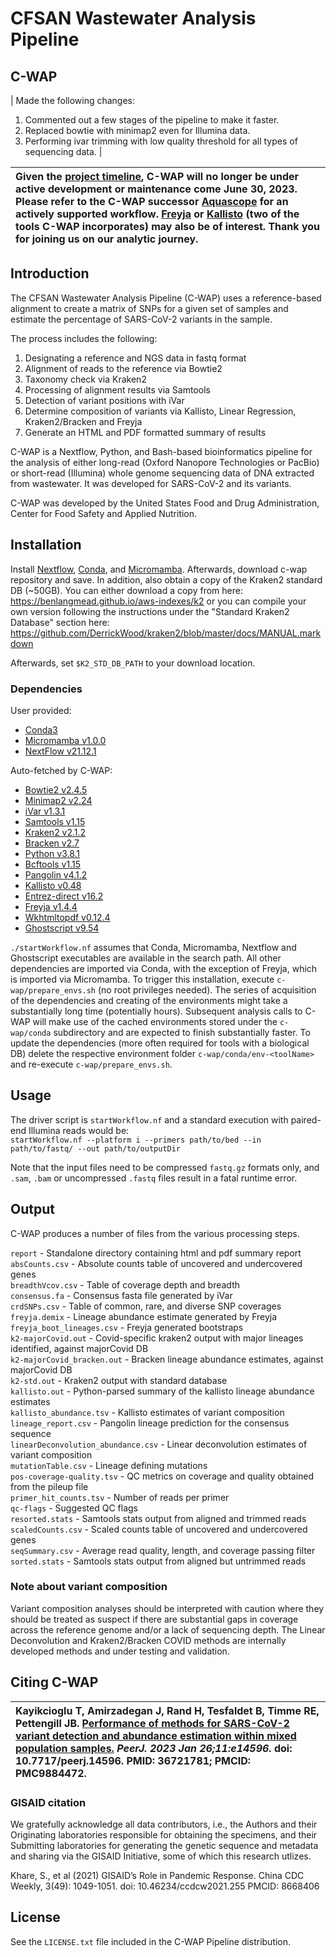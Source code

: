 # CFSAN Wastewater Analysis Pipeline 
## C-WAP

| 
Made the following changes:
1. Commented out a few stages of the pipeline to make it faster.
2. Replaced bowtie with minimap2 even for Illumina data.
3. Performing ivar trimming with low quality threshold for all types of sequencing data.
|

| **Given the [project timeline](https://www.fda.gov/food/whole-genome-sequencing-wgs-program/wastewater-surveillance-sars-cov-2-variants), C-WAP will no longer be under active development or maintenance come June 30, 2023. Please refer to the C-WAP successor [Aquascope](https://github.com/CDCgov/aquascope) for an actively supported workflow. [Freyja](https://github.com/andersen-lab/Freyja) or [Kallisto](https://github.com/pachterlab/kallisto) (two of the tools C-WAP incorporates) may also be of interest. Thank you for joining us on our analytic journey.**  | 
|:------ |

## Introduction

The CFSAN Wastewater Analysis Pipeline (C-WAP) uses a reference-based alignment to create a matrix of SNPs for a given set of samples and estimate the percentage of SARS-CoV-2 variants in the sample. 

The process includes the following:
1. Designating a reference and NGS data in fastq format
2. Alignment of reads to the reference via Bowtie2
3. Taxonomy check via Kraken2
4. Processing of alignment results via Samtools
5. Detection of variant positions with iVar
6. Determine composition of variants via Kallisto, Linear Regression, Kraken2/Bracken and Freyja
7. Generate an HTML and PDF formatted summary of results

C-WAP is a Nextflow, Python, and Bash-based bioinformatics pipeline for the analysis of either long-read (Oxford Nanopore Technologies or PacBio) or short-read (Illumina) whole genome sequencing data of DNA extracted from wastewater. It was developed for SARS-CoV-2 and its variants.

C-WAP was developed by the United States Food and Drug Administration, Center for Food Safety and Applied Nutrition.

## Installation

Install [Nextflow](https://github.com/nextflow-io/nextflow/releases/tag/v21.12.1-edge), [Conda](https://docs.conda.io/en/latest/miniconda.html), and [Micromamba](https://github.com/mamba-org/micromamba-docker/releases/tag/v1.0.0). Afterwards, download c-wap repository and save. In addition, also obtain a copy of the Kraken2 standard DB (~50GB). You can either download a copy from here: https://benlangmead.github.io/aws-indexes/k2 or you can compile your own version following the instructions under the "Standard Kraken2 Database" section here: https://github.com/DerrickWood/kraken2/blob/master/docs/MANUAL.markdown

Afterwards, set `$K2_STD_DB_PATH` to your download location.

### Dependencies

User provided:
* [Conda3](https://docs.conda.io/en/latest/miniconda.html)
* [Micromamba v1.0.0](https://github.com/mamba-org/micromamba-docker/releases/tag/v1.0.0)
* [NextFlow v21.12.1](https://github.com/nextflow-io/nextflow/releases/tag/v21.12.1-edge)

Auto-fetched by C-WAP:
* [Bowtie2 v2.4.5](http://bowtie-bio.sourceforge.net/bowtie2/manual.shtml)
* [Minimap2 v2.24](https://github.com/lh3/minimap2)
* [iVar v1.3.1](https://github.com/andersen-lab/ivar)
* [Samtools v1.15](https://github.com/samtools/)
* [Kraken2 v2.1.2 ](https://github.com/DerrickWood/kraken2)
* [Bracken v2.7](https://github.com/jenniferlu717/Bracken)
* [Python v3.8.1](https://www.python.org/)
* [Bcftools v1.15](https://github.com/samtools/bcftools)
* [Pangolin v4.1.2](https://github.com/cov-lineages/pangolin)
* [Kallisto v0.48](https://github.com/pachterlab/kallisto)
* [Entrez-direct v16.2](https://www.ncbi.nlm.nih.gov/books/NBK179288/)
* [Freyja v1.4.4](https://github.com/andersen-lab/Freyja)
* [Wkhtmltopdf v0.12.4](https://github.com/wkhtmltopdf)
* [Ghostscript v9.54](https://www.ghostscript.com)

`./startWorkflow.nf` assumes that Conda, Micromamba, Nextflow and Ghostscript executables are available in the search path. All other dependencies are imported via Conda, with the exception of Freyja, which is imported via Micromamba. To trigger this installation, execute `c-wap/prepare_envs.sh` (no root privileges needed). The series of acquisition of the dependencies and creating of the environments might take a substantially long time (potentially hours). Subsequent analysis calls to C-WAP will make use of the cached environments stored under the `c-wap/conda` subdirectory and are expected to finish substantially faster. To update the dependencies (more often required for tools with a biological DB) delete the respective environment folder `c-wap/conda/env-<toolName>` and re-execute `c-wap/prepare_envs.sh`.

## Usage 

The driver script is `startWorkflow.nf` and a standard execution with paired-end Illumina reads would be:  
`startWorkflow.nf --platform i --primers path/to/bed --in path/to/fastq/ --out path/to/outputDir`

Note that the input files need to be compressed `fastq.gz` formats only, and `.sam`, `.bam` or uncompressed `.fastq` files result in a fatal runtime error.

## Output

C-WAP produces a number of files from the various processing steps.  

`report` - Standalone directory containing html and pdf summary report  
`absCounts.csv` - Absolute counts table of uncovered and undercovered genes  
`breadthVcov.csv` - Table of coverage depth and breadth  
`consensus.fa` - Consensus fasta file generated by iVar  
`crdSNPs.csv` - Table of common, rare, and diverse SNP coverages  
`freyja.demix` - Lineage abundance estimate generated by Freyja  
`freyja_boot_lineages.csv` - Freyja generated bootstraps  
`k2-majorCovid.out` - Covid-specific kraken2 output with major lineages identified, against majorCovid DB  
`k2-majorCovid_bracken.out` - Bracken lineage abundance estimates, against majorCovid DB  
`k2-std.out` - Kraken2 output with standard database  
`kallisto.out` - Python-parsed summary of the kallisto lineage abundance estimates  
`kallisto_abundance.tsv` - Kallisto estimates of variant composition  
`lineage_report.csv` - Pangolin lineage prediction for the consensus sequence  
`linearDeconvolution_abundance.csv` - Linear deconvolution estimates of variant composition  
`mutationTable.csv` - Lineage defining mutations  
`pos-coverage-quality.tsv` - QC metrics on coverage and quality obtained from the pileup file  
`primer_hit_counts.tsv` - Number of reads per primer  
`qc-flags` - Suggested QC flags  
`resorted.stats` - Samtools stats output from aligned and trimmed reads  
`scaledCounts.csv` - Scaled counts table of uncovered and undercovered genes  
`seqSummary.csv` - Average read quality, length, and coverage passing filter  
`sorted.stats` - Samtools stats output from aligned but untrimmed reads  


### Note about variant composition

Variant composition analyses should be interpreted with caution where they should be treated as suspect if there are substantial gaps in coverage across the reference genome and/or a lack of sequencing depth.  The Linear Deconvolution and Kraken2/Bracken COVID methods are internally developed methods and under testing and validation.  

## Citing C-WAP

| **Kayikcioglu T, Amirzadegan J, Rand H, Tesfaldet B, Timme RE, Pettengill JB. [Performance of methods for SARS-CoV-2 variant detection and abundance estimation within mixed population samples.](https://pubmed.ncbi.nlm.nih.gov/36721781/) ***PeerJ. 2023 Jan 26;11:e14596.*** doi: 10.7717/peerj.14596. PMID: 36721781; PMCID: PMC9884472.** | 
|:------ | 

### GISAID citation

We gratefully acknowledge all data contributors, i.e., the Authors and their Originating laboratories responsible for obtaining the specimens, and their Submitting laboratories for generating the genetic sequence and metadata and sharing via the GISAID Initiative, some of which this research utlizes.

Khare, S., et al (2021) GISAID’s Role in Pandemic Response. China CDC Weekly, 3(49): 1049-1051. doi: 10.46234/ccdcw2021.255 PMCID: 8668406

## License

See the `LICENSE.txt` file included in the C-WAP Pipeline distribution.
